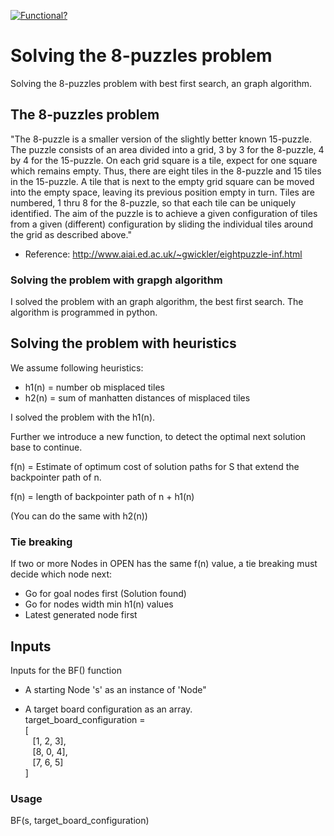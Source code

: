 [![Functional?](https://img.shields.io/badge/Functional%3F-no-red.svg)](https://shields.io/)

# Solving the 8-puzzles problem
Solving the 8-puzzles problem with best first search, an graph algorithm.

## The 8-puzzles problem
"The 8-puzzle is a smaller version of the slightly better known 15-puzzle. The puzzle consists of an area divided into a
grid, 3 by 3 for the 8-puzzle, 4 by 4 for the 15-puzzle. On each grid square is a tile, expect for one square which remains
empty. Thus, there are eight tiles in the 8-puzzle and 15 tiles in the 15-puzzle. A tile that is next to the empty grid square
can be moved into the empty space, leaving its previous position empty in turn. Tiles are numbered, 1 thru 8 for the 8-puzzle,
so that each tile can be uniquely identified.
The aim of the puzzle is to achieve a given configuration of tiles from a given (different) configuration by sliding the
individual tiles around the grid as described above."
- Reference: http://www.aiai.ed.ac.uk/~gwickler/eightpuzzle-inf.html

### Solving the problem with grapgh algorithm
I solved the problem with an graph algorithm, the best first search. The algorithm is programmed in python.

## Solving the problem with heuristics
We assume following heuristics:

- h1(n) = number ob misplaced tiles
- h2(n) = sum of manhatten distances of misplaced tiles

I solved the problem with the h1(n).

Further we introduce a new function, to detect the optimal next solution base to continue. 

f(n) = Estimate of optimum cost of solution paths for S that extend the backpointer path of n.

f(n) = length of backpointer path of n + h1(n)

(You can do the same with h2(n))

### Tie breaking
If two or more Nodes in OPEN has the same f(n) value, a tie breaking must decide which node next:

- Go for goal nodes first (Solution found)
- Go for nodes width min h1(n) values
- Latest generated node first

## Inputs
Inputs for the BF() function

- A starting Node 's' as an instance of 'Node"

- A target board configuration as an array. \
target_board_configuration = \
        [ \
            &nbsp;&nbsp;&nbsp;[1, 2, 3], \
            &nbsp;&nbsp;&nbsp;[8, 0, 4], \
            &nbsp;&nbsp;&nbsp;[7, 6, 5] \
]

### Usage
BF(s, target_board_configuration)